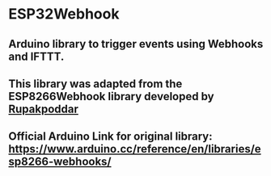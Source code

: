 # ESP32Webhook
## Arduino library to trigger events using Webhooks and IFTTT.

## This library was adapted from the ESP8266Webhook library developed by [Rupakpoddar](https://github.com/Rupakpoddar)
## Official Arduino Link for original library: https://www.arduino.cc/reference/en/libraries/esp8266-webhooks/
